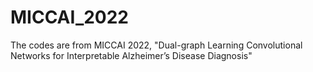 # MICCAI_2022
The codes are from MICCAI 2022, "Dual-graph Learning Convolutional Networks for Interpretable Alzheimer’s Disease Diagnosis"
